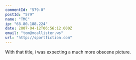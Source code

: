 ```yaml
---
commentId: "579-0"
postId: "579"
name: "TMC"
ip: "68.80.188.224"
date: 2007-04-12T06:56:12.000Z
email: "tom@mcallister.ws"
url: "http://sportfiction.com"
---
```

<p>With that title, i was expecting a much more obscene picture.</p>